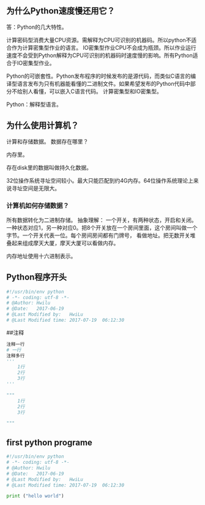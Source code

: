 ## 为什么Python速度慢还用它？
答：Python的几大特性。

计算密码型消费大量CPU资源。需解释为CPU可识别的机器码。所以python不适合作为计算密集型作业的语言。
IO密集型作业CPU不会成为瓶颈。所以作业运行速度不会受到Python解释为CPU可识别的机器码时速度慢的影响。所有Python适合于IO密集型作业。


Python的可嵌套性。Python发布程序的时候发布的是源代码，而类似C语言的编译型语言发布为只有机器能看懂的二进制文件。如果希望发布的Python代码中部分不给别人看懂，可以嵌入C语言代码。
计算密集型和IO密集型。

Python：解释型语言。

## 为什么使用计算机？

计算和存储数据。
数据存在哪里？

内存里。

存在disk里的数据叫做持久化数据。

32位操作系统寻址空间较小。最大只能匹配到约4G内存。64位操作系统理论上来说寻址空间是无限大。

### 计算机如何存储数据？
所有数据转化为二进制存储。
抽象理解：
  一个开关，有两种状态，开启和关闭。一种状态对应1，另一种对应0。把8个开关放在一个房间里面，这个房间叫做一个字节。一个开关代表一位。每个房间房间都有门牌号，
  看做地址。把无数开关堆叠起来组成摩天大厦，摩天大厦可以看做内存。
  
 内存地址使用十六进制表示。
## Python程序开头
```python
#!/usr/bin/env python
# -*- coding: utf-8 -*-
# @Author: Hwilu
# @Date:   2017-06-19 
# @Last Modified by:   HwiLu
# @Last Modified time: 2017-07-19  06:12:30
```

##注释
```python
注释一行
# 一行
注释多行
'''
    1行
    2行
    3行
'''

"""
    1行
    2行
    3行

"""
```
## first python programe
```python
#!/usr/bin/env python
# -*- coding: utf-8 -*-
# @Author: Hwilu
# @Date:   2017-06-19 
# @Last Modified by:   HwiLu
# @Last Modified time: 2017-07-19  06:12:30

print ("hello world")
```
